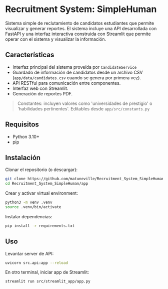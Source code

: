 # Recruitment System: SimpleHuman

Sistema simple de reclutamiento de candidatos estudiantes que permite visualizar y generar reportes. El sistema incluye una API desarrollada con FastAPI y una interfaz interactiva construida con Streamlit que permite operar con el sistema y visualizar la información.

## Características
- Interfaz principal del sistema proveída por `CandidateService`
- Guardado de información de candidatos desde un archivo CSV (`app/data/candidates.csv` cuando se genera por primera vez).
- API RESTful para comunicación entre componentes.
- Interfaz web con Streamlit.
- Generación de reportes PDF.

> Constantes: incluyen valores como 'universidades de prestigio' o 'habilidades pertinentes'. Editables desde `app/src/constants.py`

## Requisitos
- Python 3.10+
- pip

## Instalación

Clonar el repositorio (o descargar):
```bash
git clone https://github.com/matuneville/Recruitment_System_SimpleHuman
cd Recruitment_System_SimpleHuman/app
```
Crear y activar virtual environment:
```bash
python3 -m venv .venv
source .venv/bin/activate
```

Instalar dependencias:
```bash
pip install -r requirements.txt
```

## Uso

Levantar server de API:

```bash
uvicorn src.api:app --reload
```
En otro terminal, iniciar app de Streamlit:

```bash
streamlit run src/streamlit_app/app.py
```